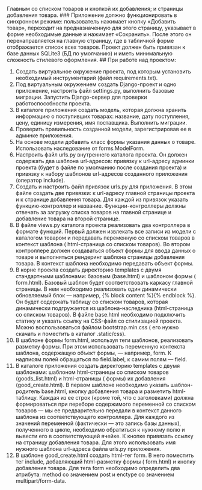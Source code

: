 Главным со списком товаров и кнопкой их добавления; и страницы добавления товара. ### Приложение должно функционировать
в синхронном режиме: пользователь нажимает кнопку «Добавить товар», переходит на предназначенную для этого страницу,
указывает в форме необходимые данные и нажимает «Сохранить». После этого он перенаправляется на главную страницу, где в
табличной форме отображается список всех товаров. Проект должен быть привязан к базе данных SQLite3 (БД по умолчанию) и
иметь минимальную сложность стилевого оформления. ## При работе над проектом: 
1. Создать виртуальное окружение
проекта, под которым установить необходимый инструментарий (файл requirements.txt). 
2. Под виртуальным окружением
создать Django-проект и одно приложение, настроить файл settings.py, выполнить базовые миграции. Запустить Django-сервер
для проверки работоспособности проекта. 
3. В каталоге приложения создать модель, которая должна хранить информацию о
поступивших товарах: название, дату поступления, цену, единицу измерения, имя поставщика. Выполнить миграции.
4. Проверить правильность созданной модели, зарегистрировав ее в админке приложения. 
5. На основе модели добавить класс
формы указания данных о товаре. Использовать наследование от forms.ModelForm. 
6. Настроить файл urls.py внутреннего
каталога проекта. Он должен содержать два шаблона url-адресов: привязку к url-адресу админки проекта (будет в файле по
умолчанию после создания проекта) и привязку к набору шаблонов url-адресов созданного приложения (оператор include).
7. Создать и настроить файл привязок urls.py для приложения. В этом файле создать две привязки: к url-адресу главной
страницы проекта и к странице добавления товара. Для каждой из привязок указать функцию-контроллер и название.
Функции-контроллеры должны отвечать за загрузку списка товаров на главной странице и добавление товара на второй
странице. 
8. В файле views.py каталога проекта реализовать два контроллера в формате функций. Первый должен
извлекать все записи из модели с каталогом товаром и передавать переменную со списком товаров в контекст шаблона (
html-страница со списком товаров). Во втором контроллере должен создаваться объект формы для ввода данных о товаре и
выполняться рендеринг шаблона страницы добавления товара. В контекст шаблона необходимо передавать объект формы.  
9. В корне проекта создать директорию templates с двумя стандартными шаблонами: базовым (base.html) и шаблоном формы (
form.html). Базовый шаблон будет соответствовать каркасу главной страницы. В нем необходимо реализовать один динамически
обновляемый блок — например, {% block content %}{% endblock %}. Он будет содержать таблицу со списком товаров, которая
динамически подгружается из шаблона-наследника (html-страница со списком товаров). В файле base.html необходимо
подключить статику и указать ссылку на CSS-файл со стилизацией проекта. Можно воспользоваться файлом bootstrap.min.css (
его нужно скачать и поместить в каталог .static/css). 
10. В шаблоне формы form.html, используя теги шаблонов,
реализовать разметку формы. При этом использовать переменную контекста шаблона, содержащую объект формы, — например,
form. К надписям полей обращаться по field.label, к самим полям — field. 
11. В каталоге приложения создать
директорию templates с двумя шаблонами: шаблоном html-страницы со списком товаров (goods_list.html) и html-страницы (
формы) их добавления (good_create.html). В первом шаблоне необходимо указать шаблон-родитель base.html, кнопку
добавления товара и разметить html-таблицу. Каждая из ее строк (кроме той, что с заголовками) должна формироваться при
переборе содержимого переменной со списком товаров — мы ее предварительно передали в контекст данного шаблона из
соответствующего контроллера. Для каждого из значений переменной (фактически — это запись базы данных), полученного в
цикле, необходимо обратиться к нужному полю и вывести его в соответствующей ячейке. К кнопке привязать ссылку на
страницу добавления товара. Для этого использовать имя нужного шаблона url-адреса файла urls.py приложения. 
12. В шаблоне good_create.html создать html-тег form. В него поместить тег include, добавляющий html-разметку формы (
form.html) и кнопку добавления товара. Для тега form необходимо определить два атрибута: method со значением post и
enctype со значением multipart/form-data.